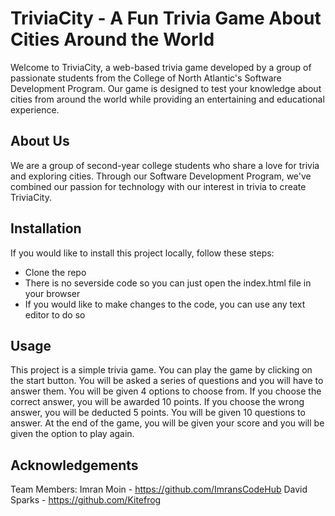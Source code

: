 # TriviaCity - A Fun Trivia Game About Cities Around the World

Welcome to TriviaCity, a web-based trivia game developed by a group of passionate students from the College of North Atlantic's Software Development Program. Our game is designed to test your knowledge about cities from around the world while providing an entertaining and educational experience.

## About Us
We are a group of second-year college students who share a love for trivia and exploring cities. Through our Software Development Program, we've combined our passion for technology with our interest in trivia to create TriviaCity.

## Installation

If you would like to install this project locally, follow these steps:
- Clone the repo
- There is no severside code so you can just open the index.html file in your browser
- If you would like to make changes to the code, you can use any text editor to do so

## Usage

This project is a simple trivia game. You can play the game by clicking on the start button. You will be asked a series of questions and you will have to answer them. You will be given 4 options to choose from. If you choose the correct answer, you will be awarded 10 points. If you choose the wrong answer, you will be deducted 5 points. You will be given 10 questions to answer. At the end of the game, you will be given your score and you will be given the option to play again. 

## Acknowledgements

Team Members:
Imran Moin - https://github.com/ImransCodeHub
David Sparks - https://github.com/Kitefrog

